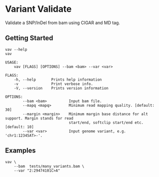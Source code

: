 # Variant Validate

Validate a SNP/InDel from bam using CIGAR and MD tag.

## Getting Started

```shell
vav --help
vav

USAGE:
    vav [FLAGS] [OPTIONS] --bam <bam> --var <var>

FLAGS:
    -h, --help       Prints help information
    -v               Print verbose info.
    -V, --version    Prints version information

OPTIONS:
        --bam <bam>          Input bam file.
        --mapq <mapq>        Minimum read mapping quality. [default: 30]
        --margin <margin>    Minimum margin base distance for alt support. Margin stands for read
                             start/end, softclip start/end etc. [default: 10]
        --var <var>          Input genome variant, e.g. 'chr1:12345AT>-'.
```

## Examples

```shell
vav \
	--bam  tests/many_variants.bam \
    --var "2:29474101C>A"
```
